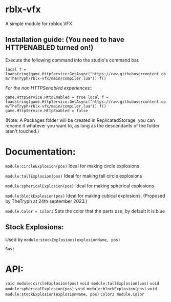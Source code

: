 # rblx-vfx
A simple module for roblox VFX

## Installation guide: (You need to have HTTPENABLED turned on!)

Execute the following command into the studio's command bar.

```local f = loadstring(game.HttpService:GetAsync("https://raw.githubusercontent.com/TheTryph/rblx-vfx/main/compiler.lua")) f()```

*For the non HTTPSenabled experiences:*:

```game.HttpService.HttpEnabled = true local f = loadstring(game.HttpService:GetAsync("https://raw.githubusercontent.com/TheTryph/rblx-vfx/main/compiler.lua")) f() game.HttpService.HttpEnabled = false```

(Note: A Packages folder will be created in ReplicatedStorage, you can rename it whatever you want to, as long as the descendants of the folder aren't touched.)

# Documentation:

`module:circleExplosion(pos)`
Ideal for making circle explosions


`module:tallExplosion(pos)`
Ideal for making tall circle explosions

`module:sphericalExplosion(pos)`
Ideal for making spherical explosions

`module:blockExplosion(pos)`
Ideal for making cubical explosions. (Proposed by TheTryph at 24th september 2023.)

`module.Color = Color3`
Sets the color that the parts use, by default it is blue

## Stock Explosions:
Used by `module:stockExplosions(explosionName, pos)`

`Bust`

# API:

`void module:circleExplosion(pos)`
`void module:tallExplosion(pos)`
`void module:sphericalExplosion(pos)`
`void module:blockExplosion(pos)`
`void module:stockExplosion(explosionName, pos)`
`Color3 module.Color`